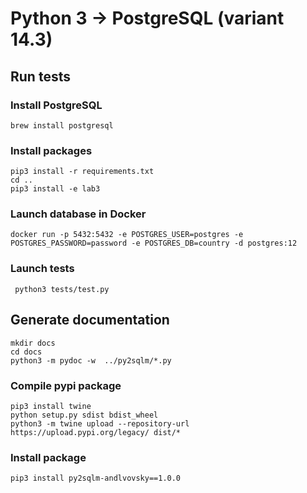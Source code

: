 # Python 3 -> PostgreSQL (variant 14.3)
## Run tests
### Install PostgreSQL
```
brew install postgresql
```
### Install packages
```
pip3 install -r requirements.txt
cd ..
pip3 install -e lab3
```
### Launch database in Docker
```docker
docker run -p 5432:5432 -e POSTGRES_USER=postgres -e POSTGRES_PASSWORD=password -e POSTGRES_DB=country -d postgres:12
```
### Launch tests
```
 python3 tests/test.py
```
## Generate documentation
```
mkdir docs
cd docs
python3 -m pydoc -w  ../py2sqlm/*.py
```
### Compile pypi package
```
pip3 install twine
python setup.py sdist bdist_wheel
python3 -m twine upload --repository-url https://upload.pypi.org/legacy/ dist/*
```
### Install package
```
pip3 install py2sqlm-andlvovsky==1.0.0
```
